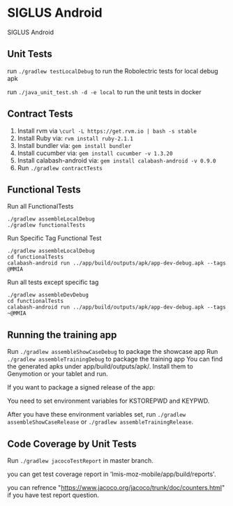 # SIGLUS Android
SIGLUS Android

Unit Tests
--------------
run `./gradlew testLocalDebug` to run the Robolectric tests for local debug apk

run `./java_unit_test.sh -d -e local` to run the unit tests in docker

Contract Tests
--------------
1. Install rvm via `\curl -L https://get.rvm.io | bash -s stable`
2. Install Ruby via: `rvm install ruby-2.1.1`
3. Install bundler via: `gem install bundler`
4. Install cucumber via: `gem install cucumber -v 1.3.20`
5. Install calabash-android via: `gem install calabash-android -v 0.9.0`
6. Run `./gradlew contractTests`

Functional Tests
--------------

Run all FunctionalTests

```
./gradlew assembleLocalDebug
./gradlew functionalTests
```

Run Specific Tag Functional Test

```
./gradlew assembleLocalDebug
cd functionalTests
calabash-android run ../app/build/outputs/apk/app-dev-debug.apk --tags @MMIA
```

Run all tests except specific tag

```
./gradlew assembleDevDebug
cd functionalTests
calabash-android run ../app/build/outputs/apk/app-dev-debug.apk --tags ~@MMIA
```

Running the training app
--------------


Run `./gradlew assembleShowCaseDebug` to package the showcase app
Run `./gradlew assembleTrainingDebug` to package the training app
You can find the generated apks under app/build/outputs/apk/.
Install them to Genymotion or your tablet and run.

If you want to package a signed release of the app:

You need to set environment variables for KSTOREPWD and KEYPWD.

After you have these environment variables set, run `./gradlew assembleShowCaseRelease` or `./gradlew assembleTrainingRelease`.


Code Coverage by Unit Tests
--------------
Run `./gradlew jacocoTestReport` in master branch.

you can get test coverage report in 'lmis-moz-mobile/app/build/reports'.

you can refrence "https://www.jacoco.org/jacoco/trunk/doc/counters.html" if you have  test report question.

